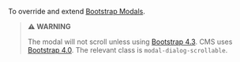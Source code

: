 To override and extend [Bootstrap Modals](https://getbootstrap.com/docs/4.3/components/modal/).

> **⚠️ WARNING**
>
> The modal will not scroll unless using [Bootstrap 4.3](https://getbootstrap.com/docs/4.3/components/modal/). CMS uses [Bootstrap 4.0](https://getbootstrap.com/docs/4.0/components/modal/). The relevant class is `modal-dialog-scrollable`.

<script src="{{path '/assets/scripts/open-ext-links-in-new-window.js'}}" />
